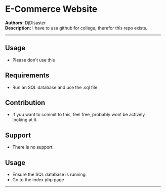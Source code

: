 # E-Commerce Website

**Authors:** DjDisaster<br>
**Description:** I have to use github for college, therefor this repo exists.

---

## Usage
- Please don't use this

## Requirements
- Run an SQL database and use the .sql file

## Contribution
- If you want to commit to this, feel free, probably wont be actively looking at it.

## Support
- There is no support.

## Usage
- Ensure the SQL database is running.
- Go to the index.php page

---
